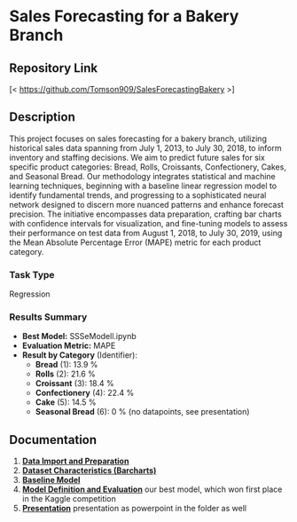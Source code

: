 ﻿# Sales Forecasting for a Bakery Branch

## Repository Link

[< https://github.com/Tomson909/SalesForecastingBakery >]

## Description

This project focuses on sales forecasting for a bakery branch, utilizing historical sales data spanning from July 1, 2013, to July 30, 2018, to inform inventory and staffing decisions. We aim to predict future sales for six specific product categories: Bread, Rolls, Croissants, Confectionery, Cakes, and Seasonal Bread. Our methodology integrates statistical and machine learning techniques, beginning with a baseline linear regression model to identify fundamental trends, and progressing to a sophisticated neural network designed to discern more nuanced patterns and enhance forecast precision. The initiative encompasses data preparation, crafting bar charts with confidence intervals for visualization, and fine-tuning models to assess their performance on test data from August 1, 2018, to July 30, 2019, using the Mean Absolute Percentage Error (MAPE) metric for each product category.

### Task Type

Regression

### Results Summary

-   **Best Model:** SSSeModell.ipynb
-   **Evaluation Metric:** MAPE
-   **Result by Category** (Identifier):
    -   **Bread** (1): 13.9 %
    -   **Rolls** (2): 21.6  %
    -   **Croissant** (3): 18.4 %
    -   **Confectionery** (4): 22.4 %
    -   **Cake** (5): 14.5 %
    -   **Seasonal Bread** (6): 0 % (no datapoints, see presentation)

## Documentation

1.  [**Data Import and Preparation**](1_DatasetCharacteristics/final_script.r)
3.  [**Dataset Characteristics (Barcharts)**](1_DatasetCharacteristics/final_script.r)
4.  [**Baseline Model**](1_DatasetCharacteristics/final_script.r)
5.  [**Model Definition and Evaluation**](3_Model/best_model.ipynb) our best model, which won first place in the Kaggle competition 
6.  [**Presentation**](4_Presentation/Quarto_Präsi.qmd) presentation as powerpoint in the folder as well


